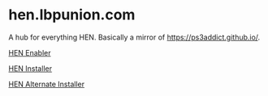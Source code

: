 # hen.lbpunion.com
A hub for everything HEN. Basically a mirror of https://ps3addict.github.io/.

[HEN Enabler](http://hen.lbpunion.com/enabler)

[HEN Installer](http://hen.lbpunion.com/installer)

[HEN Alternate Installer](http://hen.lbpunion.com/alternate-installer)

